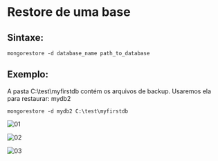 # Restore de uma base

## Sintaxe:
``` 
mongorestore -d database_name path_to_database
```

## Exemplo: 
A pasta C:\test\myfirstdb contém os arquivos de backup. Usaremos ela para restaurar: mydb2                 
``` 
mongorestore -d mydb2 C:\test\myfirstdb
```

![01](https://raw.githubusercontent.com/brunogoncalves/docs/master/mongodb/imagens/restore01.png)

![02](https://raw.githubusercontent.com/brunogoncalves/docs/master/mongodb/imagens/restore02.png)

![03](https://raw.githubusercontent.com/brunogoncalves/docs/master/mongodb/imagens/restore03.png)

